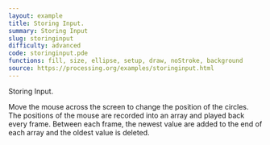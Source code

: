 ```yaml
---
layout: example
title: Storing Input.
summary: Storing Input
slug: storinginput
difficulty: advanced
code: storinginput.pde
functions: fill, size, ellipse, setup, draw, noStroke, background
source: https://processing.org/examples/storinginput.html
---
```


Storing Input. 

 Move the mouse across the screen to change the position of the circles. The positions of the mouse are recorded into an array and played back every frame. Between each frame, the newest value are added to the end of each array and the oldest value is deleted.
